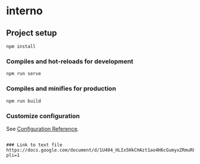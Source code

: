 # interno

## Project setup
```
npm install
```

### Compiles and hot-reloads for development
```
npm run serve
```

### Compiles and minifies for production
```
npm run build
```

### Customize configuration
See [Configuration Reference](https://cli.vuejs.org/config/).
```

### Link to text file
https://docs.google.com/document/d/1U404_HLIx5HkCHAzt1ao4H6cGumyxZRmuRFiY2MdiaM/edit?pli=1
